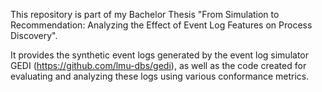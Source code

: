 This repository is part of my Bachelor Thesis "From Simulation to Recommendation: Analyzing the Effect of Event Log Features on Process Discovery".

It provides the synthetic event logs generated by the event log simulator GEDI (https://github.com/lmu-dbs/gedi), as well as the code created for evaluating and analyzing these logs using various conformance metrics.
